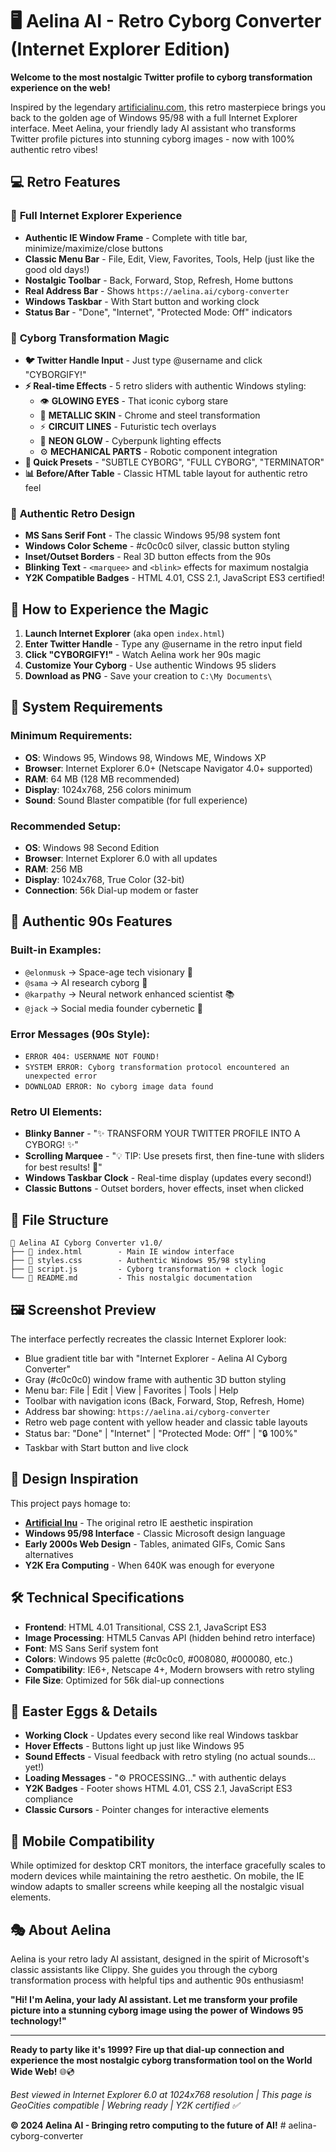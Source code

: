 # 🖥️ Aelina AI - Retro Cyborg Converter (Internet Explorer Edition)

**Welcome to the most nostalgic Twitter profile to cyborg transformation experience on the web!** 

Inspired by the legendary [artificialinu.com](https://www.artificialinu.com/), this retro masterpiece brings you back to the golden age of Windows 95/98 with a full Internet Explorer interface. Meet Aelina, your friendly lady AI assistant who transforms Twitter profile pictures into stunning cyborg images - now with 100% authentic retro vibes!

## 💻 **Retro Features**

### 🌟 **Full Internet Explorer Experience**
- **Authentic IE Window Frame** - Complete with title bar, minimize/maximize/close buttons
- **Classic Menu Bar** - File, Edit, View, Favorites, Tools, Help (just like the good old days!)
- **Nostalgic Toolbar** - Back, Forward, Stop, Refresh, Home buttons
- **Real Address Bar** - Shows `https://aelina.ai/cyborg-converter`
- **Windows Taskbar** - With Start button and working clock
- **Status Bar** - "Done", "Internet", "Protected Mode: Off" indicators

### 🤖 **Cyborg Transformation Magic**
- **🐦 Twitter Handle Input** - Just type @username and click "CYBORGIFY!"
- **⚡ Real-time Effects** - 5 retro sliders with authentic Windows styling:
  - 👁️ **GLOWING EYES** - That iconic cyborg stare
  - 🤖 **METALLIC SKIN** - Chrome and steel transformation  
  - ⚡ **CIRCUIT LINES** - Futuristic tech overlays
  - 🌈 **NEON GLOW** - Cyberpunk lighting effects
  - ⚙️ **MECHANICAL PARTS** - Robotic component integration
- **🎯 Quick Presets** - "SUBTLE CYBORG", "FULL CYBORG", "TERMINATOR"
- **📊 Before/After Table** - Classic HTML table layout for authentic retro feel

### 🎨 **Authentic Retro Design**
- **MS Sans Serif Font** - The classic Windows 95/98 system font
- **Windows Color Scheme** - #c0c0c0 silver, classic button styling
- **Inset/Outset Borders** - Real 3D button effects from the 90s
- **Blinking Text** - `<marquee>` and `<blink>` effects for maximum nostalgia
- **Y2K Compatible Badges** - HTML 4.01, CSS 2.1, JavaScript ES3 certified!

## 🚀 **How to Experience the Magic**

1. **Launch Internet Explorer** (aka open `index.html`)
2. **Enter Twitter Handle** - Type any @username in the retro input field
3. **Click "CYBORGIFY!"** - Watch Aelina work her 90s magic
4. **Customize Your Cyborg** - Use authentic Windows 95 sliders
5. **Download as PNG** - Save your creation to `C:\My Documents\`

## 📁 **System Requirements**

### **Minimum Requirements:**
- **OS**: Windows 95, Windows 98, Windows ME, Windows XP
- **Browser**: Internet Explorer 6.0+ (Netscape Navigator 4.0+ supported)
- **RAM**: 64 MB (128 MB recommended)
- **Display**: 1024x768, 256 colors minimum
- **Sound**: Sound Blaster compatible (for full experience)

### **Recommended Setup:**
- **OS**: Windows 98 Second Edition
- **Browser**: Internet Explorer 6.0 with all updates
- **RAM**: 256 MB
- **Display**: 1024x768, True Color (32-bit)
- **Connection**: 56k Dial-up modem or faster

## 🎯 **Authentic 90s Features**

### **Built-in Examples:**
- `@elonmusk` → Space-age tech visionary 🚀
- `@sama` → AI research cyborg 🤖  
- `@karpathy` → Neural network enhanced scientist 📚
- `@jack` → Social media founder cybernetic 💙

### **Error Messages (90s Style):**
- `ERROR 404: USERNAME NOT FOUND!`
- `SYSTEM ERROR: Cyborg transformation protocol encountered an unexpected error`
- `DOWNLOAD ERROR: No cyborg image data found`

### **Retro UI Elements:**
- **Blinky Banner** - "✨ TRANSFORM YOUR TWITTER PROFILE INTO A CYBORG! ✨"
- **Scrolling Marquee** - "💡 TIP: Use presets first, then fine-tune with sliders for best results! 🤖"
- **Windows Taskbar Clock** - Real-time display (updates every second!)
- **Classic Buttons** - Outset borders, hover effects, inset when clicked

## 💾 **File Structure**

```
📁 Aelina AI Cyborg Converter v1.0/
├── 📄 index.html        - Main IE window interface
├── 📄 styles.css        - Authentic Windows 95/98 styling
├── 📄 script.js         - Cyborg transformation + clock logic
└── 📄 README.md         - This nostalgic documentation
```

## 🖼️ **Screenshot Preview**

The interface perfectly recreates the classic Internet Explorer look:
- Blue gradient title bar with "Internet Explorer - Aelina AI Cyborg Converter"
- Gray (#c0c0c0) window frame with authentic 3D button styling
- Menu bar: File | Edit | View | Favorites | Tools | Help
- Toolbar with navigation icons (Back, Forward, Stop, Refresh, Home)
- Address bar showing: `https://aelina.ai/cyborg-converter`
- Retro web page content with yellow header and classic table layouts
- Status bar: "Done" | "Internet" | "Protected Mode: Off" | "🔒 100%"
- Taskbar with Start button and live clock

## 🎨 **Design Inspiration**

This project pays homage to:
- **[Artificial Inu](https://www.artificialinu.com/)** - The original retro IE aesthetic inspiration
- **Windows 95/98 Interface** - Classic Microsoft design language
- **Early 2000s Web Design** - Tables, animated GIFs, Comic Sans alternatives
- **Y2K Era Computing** - When 640K was enough for everyone

## 🛠️ **Technical Specifications**

- **Frontend**: HTML 4.01 Transitional, CSS 2.1, JavaScript ES3
- **Image Processing**: HTML5 Canvas API (hidden behind retro interface)
- **Font**: MS Sans Serif system font
- **Colors**: Windows 95 palette (#c0c0c0, #008080, #000080, etc.)
- **Compatibility**: IE6+, Netscape 4+, Modern browsers with retro styling
- **File Size**: Optimized for 56k dial-up connections

## 🎉 **Easter Eggs & Details**

- **Working Clock** - Updates every second like real Windows taskbar
- **Hover Effects** - Buttons light up just like Windows 95
- **Sound Effects** - Visual feedback with retro styling (no actual sounds... yet!)
- **Loading Messages** - "⚙️ PROCESSING..." with authentic delays
- **Y2K Badges** - Footer shows HTML 4.01, CSS 2.1, JavaScript ES3 compliance
- **Classic Cursors** - Pointer changes for interactive elements

## 📱 **Mobile Compatibility**

While optimized for desktop CRT monitors, the interface gracefully scales to modern devices while maintaining the retro aesthetic. On mobile, the IE window adapts to smaller screens while keeping all the nostalgic visual elements.

## 🎭 **About Aelina**

Aelina is your retro lady AI assistant, designed in the spirit of Microsoft's classic assistants like Clippy. She guides you through the cyborg transformation process with helpful tips and authentic 90s enthusiasm!

**"Hi! I'm Aelina, your lady AI assistant. Let me transform your profile picture into a stunning cyborg image using the power of Windows 95 technology!"**

---

**Ready to party like it's 1999? Fire up that dial-up connection and experience the most nostalgic cyborg transformation tool on the World Wide Web!** 🌐💿

*Best viewed in Internet Explorer 6.0 at 1024x768 resolution | This page is GeoCities compatible | Webring ready | Y2K certified ✅*

**© 2024 Aelina AI - Bringing retro computing to the future of AI!** #   a e l i n a - c y b o r g - c o n v e r t e r  
 